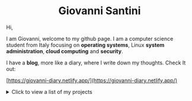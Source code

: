 <h1 align="center">Giovanni Santini</h1>

Hi,

I am Giovanni, welcome to my github page. I am a computer science
student from Italy focusing on **operating systems**, Linux
**system administration**, **cloud computing** and **security**.

I have a **blog**, more like a diary, where I write down my thoughts.
Check It out:

[https://giovanni-diary.netlify.app/](https://giovanni-diary.netlify.app/)

<details>
 <summary>
      Click to view a list of my projects
 </summary>
 
## C++23 Graphics Engine:
- [Brenta Engine](https://github.com/San7o/Brenta-Engine): the engine's main repo
- [valfuzz](https://github.com/San7o/valFuzz): modern testing and fuzzing library
- [oak](https://github.com/San7o/oak): a feature-rich thread-safe C++23 logger library
- [viotecs](https://github.com/San7o/viotecs): the engine's ECS

## Highlights:
- [santOS](https://github.com/San7o/santOS): a general purpose microkernel for i386
- [Baldo scanner](https://github.com/San7o/Baldo-Scanner): antivirus daemon for linux using a **kernel module**
- [tenno-tl](https://github.com/San7o/tenno-tl): secure and thread safe c++26 STL alternative
- [broutines](https://github.com/San7o/broutines): goroutines and coroutines implemented in C
- [chttps](https://github.com/San7o/chttps): https server in C with server-side rendering
- [cchecker](https://github.com/San7o/cchecker): borrow checker in C++
- [go-ebpf](https://github.com/San7o/go-ebpf): example usage of eBPF in go

## Web:
- [fixmi](https://github.com/orgs/IS-FixMi/repositories): business management software using microservices.
  -  [documentation](https://github.com/IS-FixMi/FixMi)
  -  [root-project](https://github.com/IS-FixMi/fixmi-compose)
- [risto89](https://github.com/San7o/risto89-fork): online tickets market in java
- [ledger-board](https://github.com/San7o/ledger-board): highly scalable transaction producer/consumer, built with **Kubernetes, Kafka, Django, Angular, Nginx, Redis, Celery, Docker.**
- [webgl-markdown-portfolio](https://github.com/San7o/webgl-markdown-portfolio): a 3D renderer in WebGL and Angular
- [elixir-blockchain](https://github.com/San7o/elixir-simple-bockchain): a simple blockchain library implemented in **elixir**.
- [react-express-template](https://github.com/San7o/react-express-template): a meplate for web applications using node, express, typescript, react, tailwind, docker.
 
## Rust:
- [ssap](https://github.com/San7o/ssap): local password encryption manager in **Rust**
- [rust-lc3](https://github.com/San7o/rust-little-computer-3): implementation of a virtual machine for [LC-3](https://en.wikipedia.org/wiki/Little_Computer_3)
- [robotUI](https://github.com/San7o/rust-robotUI): bevy visualizer for Advanced Programming 2023 @Unitn
- [rust-pomodoro-timer](https://github.com/San7o/rust-pomodoro)
- [rust-music-player](https://github.com/San7o/rust-music-player)


## Gists
- [knn.c](https://gist.github.com/San7o/4bfe69a9e1eb251d5267d8b74ff73dda): Implementation of KNN for supervised learning classification
  on a one-dimensional dataset in C.
- [perceptron.c](https://gist.github.com/San7o/da2efc84eb3e7c8bdbefbd540c8cfbea): Implementation of a perceptron for binary
  classification in C.

## Misc:
- [regEZ](https://github.com/San7o/regEZ): fully constexpr regex implementation in modern C++
- [modern-cpp-template](https://github.com/San7o/modern-cpp-template): a template for c++ libraries
- [mpi-hpp](https://github.com/San7o/mpi-hpp): c++ bindings for openMPI
- [how-to-root-samsung-galaxy-j5](https://github.com/San7o/how-to-root-samsung-galaxy-j5): instructions to root a Samsung Galaxy J5
- [hpc-playground](https://github.com/San7o/hpc-playground): lab for HPC experiments
- [hypr-nerd-gestures](https://github.com/San7o/hypr-nerd-gestures): control hyprland through hand gestures, using **openCV**.
- [launchpad-app-launcher](https://github.com/San7o/launchpad-app-launcher): launch commands from a novation's launchpad
- [modern-python-template](https://github.com/San7o/modern-python-template)
- [linux-kernel-module](https://github.com/San7o/linux-kernel-module): hello world kernel module with a full developement setup using qemu
- [youtube-minuature-generator](https://github.com/San7o/youtube-miniature-generator)

## Setup:
- [lfs](https://github.com/San7o/lfs): my Linux From Scratch distribution
- [mapkg](https://github.com/San7o/mapkg): my own packet manager
- [nixos-dotfiles](https://github.com/San7o/nixos-dotfiles): my (outdated) nixos setup
- [obsidian-chill-theme](https://github.com/San7o/obsidian-chill-theme): my custom obsidian theme
- [obsidian-advanced-slided-theme](https://github.com/San7o/obsidian-advanced-slides-theme-chill): custom theme for obsidian advanced slides

</details>

